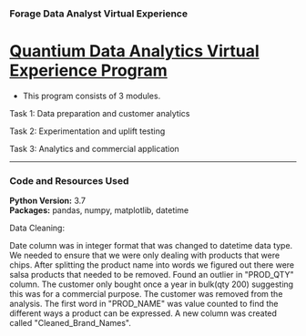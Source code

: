 ### Forage Data Analyst Virtual Experience

# [Quantium Data Analytics Virtual Experience Program](https://www.theforage.com/virtual-internships/NkaC7knWtjSbi6aYv)

- This program consists of 3 modules.

Task 1: Data preparation and customer analytics

Task 2: Experimentation and uplift testing

Task 3: Analytics and commercial application


---

### Code and Resources Used
**Python Version:** 3.7\
**Packages:** pandas, numpy, matplotlib, datetime

Data Cleaning:

Date column was in integer format that was changed to datetime data type.
We needed to ensure that we were only dealing with products that were chips. After splitting the product name into words we figured out there were salsa products that needed to be removed. 
Found an outlier in "PROD_QTY" column. The customer only bought once a year in bulk(qty 200) suggesting this was for a commercial purpose. The customer was removed from the analysis.
The first word in "PROD_NAME" was value counted to find the different ways a product can be expressed. A new column was created called "Cleaned_Brand_Names".
